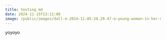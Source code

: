 ```yaml
---
title: testing md
date: 2024-11-15T13:11:00
image: /public/images/dall·e-2024-11-05-20.29.47-a-young-woman-in-her-mid-20s-with-a-warm-approachable-smile-and-expressive-brown-or-hazel-eyes-suggesting-a-playful-personality.-her-hair-is-shoulde.webp
---
```

yoyoyo
